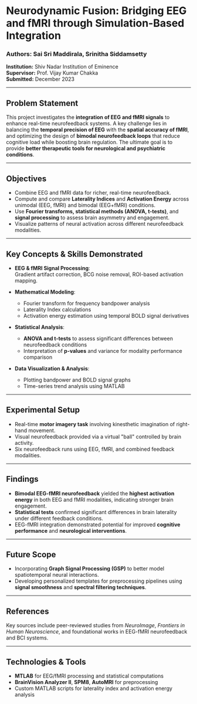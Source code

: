 #  Neurodynamic Fusion: Bridging EEG and fMRI through Simulation-Based Integration

### Authors: Sai Sri Maddirala, Srinitha Siddamsetty  
**Institution:** Shiv Nadar Institution of Eminence  
**Supervisor:** Prof. Vijay Kumar Chakka  
**Submitted:** December 2023

---

##  Problem Statement

This project investigates the **integration of EEG and fMRI signals** to enhance real-time neurofeedback systems. A key challenge lies in balancing the **temporal precision of EEG** with the **spatial accuracy of fMRI**, and optimizing the design of **bimodal neurofeedback loops** that reduce cognitive load while boosting brain regulation. The ultimate goal is to provide **better therapeutic tools for neurological and psychiatric conditions**.

---

##  Objectives

- Combine EEG and fMRI data for richer, real-time neurofeedback.
- Compute and compare **Laterality Indices** and **Activation Energy** across unimodal (EEG, fMRI) and bimodal (EEG+fMRI) conditions.
- Use **Fourier transforms, statistical methods (ANOVA, t-tests)**, and **signal processing** to assess brain asymmetry and engagement.
- Visualize patterns of neural activation across different neurofeedback modalities.

---

##  Key Concepts & Skills Demonstrated

- **EEG & fMRI Signal Processing**:  
  Gradient artifact correction, BCG noise removal, ROI-based activation mapping.

- **Mathematical Modeling**:  
  - Fourier transform for frequency bandpower analysis  
  - Laterality Index calculations  
  - Activation energy estimation using temporal BOLD signal derivatives

- **Statistical Analysis**:  
  - **ANOVA and t-tests** to assess significant differences between neurofeedback conditions  
  - Interpretation of **p-values** and variance for modality performance comparison

- **Data Visualization & Analysis**:  
  - Plotting bandpower and BOLD signal graphs  
  - Time-series trend analysis using MATLAB

---

## Experimental Setup

- Real-time **motor imagery task** involving kinesthetic imagination of right-hand movement.
- Visual neurofeedback provided via a virtual "ball" controlled by brain activity.
- Six neurofeedback runs using EEG, fMRI, and combined feedback modalities.

---

##  Findings

- **Bimodal EEG-fMRI neurofeedback** yielded the **highest activation energy** in both EEG and fMRI modalities, indicating stronger brain engagement.
- **Statistical tests** confirmed significant differences in brain laterality under different feedback conditions.
- EEG-fMRI integration demonstrated potential for improved **cognitive performance** and **neurological interventions**.

---

##  Future Scope

- Incorporating **Graph Signal Processing (GSP)** to better model spatiotemporal neural interactions.
- Developing personalized templates for preprocessing pipelines using **signal smoothness** and **spectral filtering techniques**.

---

##  References

Key sources include peer-reviewed studies from *NeuroImage*, *Frontiers in Human Neuroscience*, and foundational works in EEG-fMRI neurofeedback and BCI systems.

---

##  Technologies & Tools

- **MTLAB** for EEG/fMRI processing and statistical computations  
- **BrainVision Analyzer II**, **SPM8**, **AutoMRI** for preprocessing  
- Custom MATLAB scripts for laterality index and activation energy analysis



